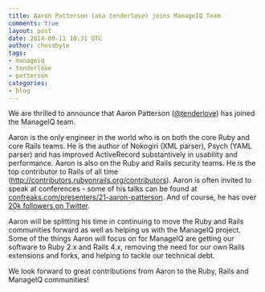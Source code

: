 ```yaml
---
title: Aaron Patterson (aka tenderlove) joins ManageIQ Team
comments: true
layout: post
date: 2014-09-11 10:31 UTC
author: chessbyte
tags:
- manageiq
- tenderlove
- patterson
categories:
- blog
---
```


We are thrilled to announce that Aaron Patterson ([@tenderlove](http://twitter.com/tenderlove)) has joined the ManageIQ team.

Aaron is the only engineer in the world who is on both the core Ruby and core Rails teams.  He is the author of Nokogiri (XML parser), Psych (YAML parser) and has improved ActiveRecord substantively in usability and performance.  Aaron is also on the Ruby and Rails security teams.  He is the top contributor to Rails of all time (http://contributors.rubyonrails.org/contributors).  Aaron is often invited to speak at conferences - some of his talks can be found at [confreaks.com/presenters/21-aaron-patterson](http://www.confreaks.com/presenters/21-aaron-patterson). And of course, he has over [20k followers on Twitter](https://twitter.com/tenderlove).

Aaron will be splitting his time in continuing to move the Ruby and Rails communities forward as well as helping us with the ManageIQ project.  Some of the things Aaron will focus on for ManageIQ are getting our software to Ruby 2.x and Rails 4.x, removing the need for our own Rails extensions and forks, and helping to tackle our technical debt.

We look forward to great contributions from Aaron to the Ruby, Rails and ManageIQ communities!

